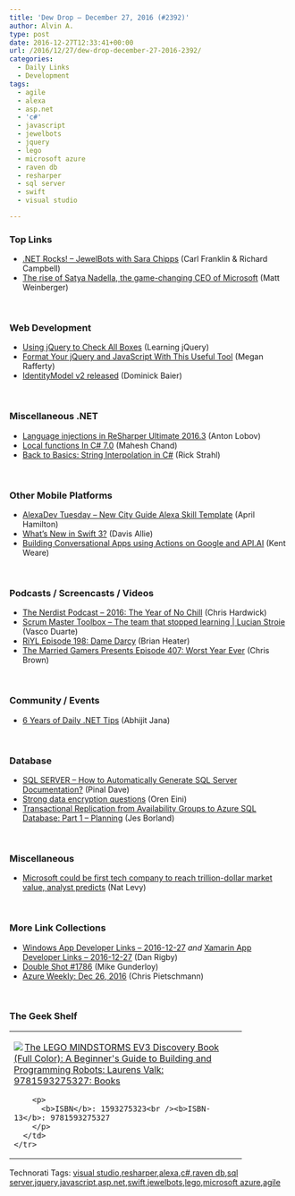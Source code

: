 ```yaml
---
title: 'Dew Drop – December 27, 2016 (#2392)'
author: Alvin A.
type: post
date: 2016-12-27T12:33:41+00:00
url: /2016/12/27/dew-drop-december-27-2016-2392/
categories:
  - Daily Links
  - Development
tags:
  - agile
  - alexa
  - asp.net
  - 'c#'
  - javascript
  - jewelbots
  - jquery
  - lego
  - microsoft azure
  - raven db
  - resharper
  - sql server
  - swift
  - visual studio

---
```

### <a name="top"></a>Top Links

  * <a href="http://www.dotnetrocks.com/default.aspx?ShowNum=1392" target="_blank">.NET Rocks! &#8211; JewelBots with Sara Chipps</a> (Carl Franklin & Richard Campbell)
  * <a href="http://www.businessinsider.com/satya-nadella-the-rise-of-microsoft-ceo-2016-11" target="_blank">The rise of Satya Nadella, the game-changing CEO of Microsoft</a> (Matt Weinberger)

&nbsp;

### <a name="web"></a>Web Development

  * <a href="http://feedproxy.google.com/~r/LearningJquery/~3/s8HFSN-ETH8/using-jquery-to-check-all-boxes" target="_blank">Using jQuery to Check All Boxes</a> (Learning jQuery)
  * <a href="http://feedproxy.google.com/~r/JqueryByExample/~3/eqDDld3mXmk/format-your-jquery-and-javascript-with.html" target="_blank">Format Your jQuery and JavaScript With This Useful Tool</a> (Megan Rafferty)
  * <a href="https://leastprivilege.com/2016/10/09/identitymodel-v2-released/" target="_blank">IdentityModel v2 released</a> (Dominick Baier)

&nbsp;

### <a name="dotnet"></a>Miscellaneous .NET

  * <a href="https://blog.jetbrains.com/dotnet/2016/12/26/language-injections-in-resharper-ultimate-2016-3/" target="_blank">Language injections in ReSharper Ultimate 2016.3</a> (Anton Lobov)
  * <a href="http://www.c-sharpcorner.com/article/local-functions-in-c-sharp-7-0/" target="_blank">Local functions In C# 7.0</a> (Mahesh Chand)
  * <a href="http://feedproxy.google.com/~r/RickStrahl/~3/tz7VxHgN5cU/Back-to-Basics-String-Interpolation-in-C" target="_blank">Back to Basics: String Interpolation in C#</a> (Rick Strahl)

&nbsp;

### <a name="mobile"></a>Other Mobile Platforms

  * <a href="http://lovemyecho.com/2016/12/26/alexadev-tuesday-city-guide-alexa-skill-template/" target="_blank">AlexaDev Tuesday – New City Guide Alexa Skill Template</a> (April Hamilton)
  * <a href="https://code.tutsplus.com/articles/whats-new-in-swift-3--cms-27630" target="_blank">What&#8217;s New in Swift 3?</a> (Davis Allie)
  * <a href="http://www.infoq.com/news/2016/12/Google-AI-API?utm_campaign=infoq_content&utm_source=infoq&utm_medium=feed&utm_term=global" target="_blank">Building Conversational Apps using Actions on Google and API.AI</a> (Kent Weare)

&nbsp;

### <a name="podcasts"></a>Podcasts / Screencasts / Videos

  * <a href="http://nerdist.nerdistind.libsynpro.com/2016-the-year-of-no-chill" target="_blank">The Nerdist Podcast &#8211; 2016: The Year of No Chill</a> (Chris Hardwick)
  * <a href="http://scrummastertoolbox.libsyn.com/the-team-that-stopped-learning-lucian-stroie" target="_blank">Scrum Master Toolbox &#8211; The team that stopped learning | Lucian Stroie</a> (Vasco Duarte)
  * <a href="http://riyl.podbean.com/e/episode-198-dame-darcy/" target="_blank">RiYL Episode 198: Dame Darcy</a> (Brian Heater)
  * <a href="http://www.themarriedgamers.net/the-married-gamers-presents-episode-407-worst-year-ever/" target="_blank">The Married Gamers Presents Episode 407: Worst Year Ever</a> (Chris Brown)

&nbsp;

### <a name="events"></a>Community / Events

  * <a href="https://abhijitjana.net/2016/12/27/6-years-of-daily-net-tips/" target="_blank">6 Years of Daily .NET Tips</a> (Abhijit Jana)

&nbsp;

### <a name="sql"></a>Database

  * <a href="http://blog.sqlauthority.com/2016/12/27/sql-server-automatically-generate-sql-server-documentation/" target="_blank">SQL SERVER &#8211; How to Automatically Generate SQL Server Documentation?</a> (Pinal Dave)
  * <a href="http://feedproxy.google.com/~r/AyendeRahien/~3/8erPjzzJWbA/strong-data-encryption-questions" target="_blank">Strong data encryption questions</a> (Oren Eini)
  * <a href="http://blogs.lessthandot.com/index.php/architect/enterprisearchitecture/transactional-replication-in-availability-groups-to-azure-sql-database-part-1-planning/" target="_blank">Transactional Replication from Availability Groups to Azure SQL Database: Part 1 – Planning</a> (Jes Borland)

&nbsp;

### <a name="misc"></a>Miscellaneous

  * <a href="http://www.geekwire.com/2016/microsoft-first-tech-company-reach-trillion-dollar-market-value-analyst-predicts/" target="_blank">Microsoft could be first tech company to reach trillion-dollar market value, analyst predicts</a> (Nat Levy)

&nbsp;

### <a name="links"></a>More Link Collections

  * <a href="http://windowsappdev.com/2016/12/windows-app-developer-links-2016-12-27/" target="_blank">Windows App Developer Links &#8211; 2016-12-27</a> _and_ <a href="http://allaboutxamarin.com/2016/12/xamarin-app-developer-links-2016-12-27/" target="_blank">Xamarin App Developer Links &#8211; 2016-12-27</a> (Dan Rigby)
  * <a href="http://afreshcup.com/home/2016/12/27/double-shot-1786.html" target="_blank">Double Shot #1786</a> (Mike Gunderloy)
  * <a href="https://buildazure.com/2016/12/26/azure-weekly-dec-26-2016/" target="_blank">Azure Weekly: Dec 26, 2016</a> (Chris Pietschmann)

&nbsp;

### <a name="shelf"></a>The Geek Shelf

<div id="scid:7dc1bd33-94bd-46fd-a20b-0131235bcd47:416e2cbd-6a03-4cb6-8680-ae34e7fe239d" class="wlWriterEditableSmartContent" style="float: none; padding-bottom: 0px; padding-top: 0px; padding-left: 0px; margin: 0px; display: inline; padding-right: 0px">
  <table cellspacing="0" cellpadding="2" width="400" border="0" unselectable="on">
    <tr>
      <td valign="top" width="400">
        <p>
          <a title="The LEGO MINDSTORMS EV3 Discovery Book (Full Color): A Beginner&#39;s Guide to Building and Programming Robots: Laurens Valk: 9781593275327: Books" href="http://www.amazon.com/exec/obidos/ASIN/1593275323/amavin-20"><img data-recalc-dims="1" decoding="async" src="https://i0.wp.com/images.amazon.com/images/P/1593275323.01.MZZZZZZZ.jpg?w=660" border="0" align="left" style="float:left" />The LEGO MINDSTORMS EV3 Discovery Book (Full Color): A Beginner's Guide to Building and Programming Robots: Laurens Valk: 9781593275327: Books</a>
        </p>
        
        <p>
          <b>ISBN</b>: 1593275323<br /><b>ISBN-13</b>: 9781593275327
        </p>
      </td>
    </tr>
  </table>
</div>

<div id="scid:77ECF5F8-D252-44F5-B4EB-D463C5396A79:814db459-5d61-42a2-887e-77e3d101c188" class="wlWriterEditableSmartContent" style="float: none; padding-bottom: 0px; padding-top: 0px; padding-left: 0px; margin: 0px; display: inline; padding-right: 0px">
  Technorati Tags: <a href="http://technorati.com/tags/visual+studio" rel="tag">visual studio</a>,<a href="http://technorati.com/tags/resharper" rel="tag">resharper</a>,<a href="http://technorati.com/tags/alexa" rel="tag">alexa</a>,<a href="http://technorati.com/tags/c%23" rel="tag">c#</a>,<a href="http://technorati.com/tags/raven+db" rel="tag">raven db</a>,<a href="http://technorati.com/tags/sql+server" rel="tag">sql server</a>,<a href="http://technorati.com/tags/jquery" rel="tag">jquery</a>,<a href="http://technorati.com/tags/javascript" rel="tag">javascript</a>,<a href="http://technorati.com/tags/asp.net" rel="tag">asp.net</a>,<a href="http://technorati.com/tags/swift" rel="tag">swift</a>,<a href="http://technorati.com/tags/jewelbots" rel="tag">jewelbots</a>,<a href="http://technorati.com/tags/lego" rel="tag">lego</a>,<a href="http://technorati.com/tags/microsoft+azure" rel="tag">microsoft azure</a>,<a href="http://technorati.com/tags/agile" rel="tag">agile</a>
</div>